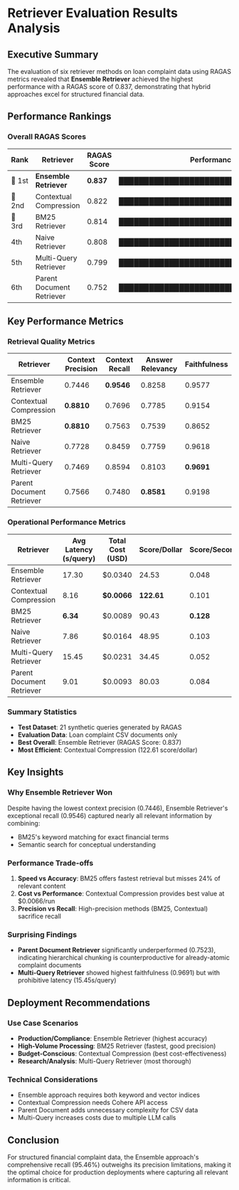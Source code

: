# Retriever Evaluation Results Analysis

## Executive Summary

The evaluation of six retriever methods on loan complaint data using RAGAS metrics revealed that **Ensemble Retriever** achieved the highest performance with a RAGAS score of 0.837, demonstrating that hybrid approaches excel for structured financial data.

## Performance Rankings

### Overall RAGAS Scores

| Rank | Retriever | RAGAS Score | Performance Bar |
|------|-----------|-------------|-----------------|
| 🥇 1st | **Ensemble Retriever** | **0.837** | ████████████████████████████████████████ |
| 🥈 2nd | Contextual Compression | 0.822 | ████████████████████████████████████████ |
| 🥉 3rd | BM25 Retriever | 0.814 | ███████████████████████████████████████ |
| 4th | Naive Retriever | 0.808 | ███████████████████████████████████████ |
| 5th | Multi-Query Retriever | 0.799 | ██████████████████████████████████████ |
| 6th | Parent Document Retriever | 0.752 | ████████████████████████████████████ |

## Key Performance Metrics

### Retrieval Quality Metrics

| Retriever | Context Precision | Context Recall | Answer Relevancy | Faithfulness |
|-----------|-------------------|----------------|------------------|--------------|
| Ensemble Retriever | 0.7446 | **0.9546** | 0.8258 | 0.9577 |
| Contextual Compression | **0.8810** | 0.7696 | 0.7785 | 0.9154 |
| BM25 Retriever | **0.8810** | 0.7563 | 0.7539 | 0.8652 |
| Naive Retriever | 0.7728 | 0.8459 | 0.7759 | 0.9618 |
| Multi-Query Retriever | 0.7469 | 0.8594 | 0.8103 | **0.9691** |
| Parent Document Retriever | 0.7566 | 0.7480 | **0.8581** | 0.9198 |

### Operational Performance Metrics

| Retriever | Avg Latency (s/query) | Total Cost (USD) | Score/Dollar | Score/Second |
|-----------|-----------------------|------------------|--------------|--------------|
| Ensemble Retriever | 17.30 | $0.0340 | 24.53 | 0.048 |
| Contextual Compression | 8.16 | **$0.0066** | **122.61** | 0.101 |
| BM25 Retriever | **6.34** | $0.0089 | 90.43 | **0.128** |
| Naive Retriever | 7.86 | $0.0164 | 48.95 | 0.103 |
| Multi-Query Retriever | 15.45 | $0.0231 | 34.45 | 0.052 |
| Parent Document Retriever | 9.01 | $0.0093 | 80.03 | 0.084 |

### Summary Statistics
- **Test Dataset**: 21 synthetic queries generated by RAGAS
- **Evaluation Data**: Loan complaint CSV documents only
- **Best Overall**: Ensemble Retriever (RAGAS Score: 0.837)
- **Most Efficient**: Contextual Compression (122.61 score/dollar)

## Key Insights

### Why Ensemble Retriever Won
Despite having the lowest context precision (0.7446), Ensemble Retriever's exceptional recall (0.9546) captured nearly all relevant information by combining:
- BM25's keyword matching for exact financial terms
- Semantic search for conceptual understanding

### Performance Trade-offs
1. **Speed vs Accuracy**: BM25 offers fastest retrieval but misses 24% of relevant content
2. **Cost vs Performance**: Contextual Compression provides best value at $0.0066/run
3. **Precision vs Recall**: High-precision methods (BM25, Contextual) sacrifice recall

### Surprising Findings
- **Parent Document Retriever** significantly underperformed (0.7523), indicating hierarchical chunking is counterproductive for already-atomic complaint documents
- **Multi-Query Retriever** showed highest faithfulness (0.9691) but with prohibitive latency (15.45s/query)

## Deployment Recommendations

### Use Case Scenarios
- **Production/Compliance**: Ensemble Retriever (highest accuracy)
- **High-Volume Processing**: BM25 Retriever (fastest, good precision)
- **Budget-Conscious**: Contextual Compression (best cost-effectiveness)
- **Research/Analysis**: Multi-Query Retriever (most thorough)

### Technical Considerations
- Ensemble approach requires both keyword and vector indices
- Contextual Compression needs Cohere API access
- Parent Document adds unnecessary complexity for CSV data
- Multi-Query increases costs due to multiple LLM calls

## Conclusion

For structured financial complaint data, the Ensemble approach's comprehensive recall (95.46%) outweighs its precision limitations, making it the optimal choice for production deployments where capturing all relevant information is critical.